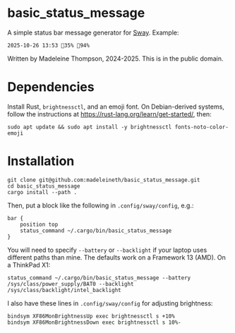 # basic\_status\_message

A simple status bar message generator for [Sway](https://swaywm.org/). Example:
```
2025-10-26 13:53 🔆35% 🔋94%
```

Written by Madeleine Thompson, 2024-2025. This is in the public domain.

# Dependencies

Install Rust, `brightnessctl`, and an emoji font. On Debian-derived systems,
follow the instructions at https://rust-lang.org/learn/get-started/, then:
```
sudo apt update && sudo apt install -y brightnessctl fonts-noto-color-emoji
```

# Installation

```
git clone git@github.com:madeleineth/basic_status_message.git
cd basic_status_message
cargo install --path .
```
Then, put a block like the following in `.config/sway/config`, e.g.:
```
bar {
    position top
    status_command ~/.cargo/bin/basic_status_message
}
```
You will need to specify `--battery` or `--backlight` if your laptop uses
different paths than mine. The defaults work on a Framework 13 (AMD). On a
ThinkPad X1:
```
status_command ~/.cargo/bin/basic_status_message --battery /sys/class/power_supply/BAT0 --backlight /sys/class/backlight/intel_backlight
```
I also have these lines in `.config/sway/config` for adjusting brightness:
```
bindsym XF86MonBrightnessUp exec brightnessctl s +10%
bindsym XF86MonBrightnessDown exec brightnessctl s 10%-
```
